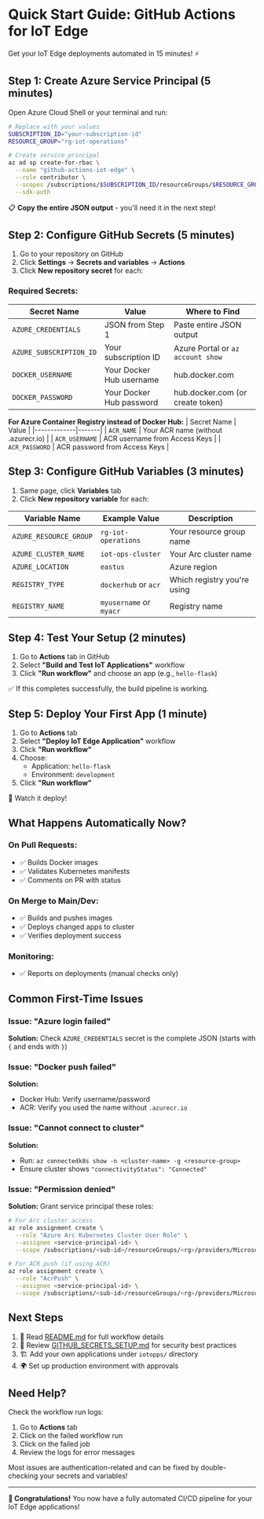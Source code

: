  # Quick Start Guide: GitHub Actions for IoT Edge

Get your IoT Edge deployments automated in 15 minutes! ⚡

## Step 1: Create Azure Service Principal (5 minutes)

Open Azure Cloud Shell or your terminal and run:

```bash
# Replace with your values
SUBSCRIPTION_ID="your-subscription-id"
RESOURCE_GROUP="rg-iot-operations"

# Create service principal
az ad sp create-for-rbac \
  --name "github-actions-iot-edge" \
  --role contributor \
  --scopes /subscriptions/$SUBSCRIPTION_ID/resourceGroups/$RESOURCE_GROUP \
  --sdk-auth
```

📋 **Copy the entire JSON output** - you'll need it in the next step!

## Step 2: Configure GitHub Secrets (5 minutes)

1. Go to your repository on GitHub
2. Click **Settings** → **Secrets and variables** → **Actions**
3. Click **New repository secret** for each:

### Required Secrets:

| Secret Name | Value | Where to Find |
|-------------|-------|---------------|
| `AZURE_CREDENTIALS` | JSON from Step 1 | Paste entire JSON output |
| `AZURE_SUBSCRIPTION_ID` | Your subscription ID | Azure Portal or `az account show` |
| `DOCKER_USERNAME` | Your Docker Hub username | hub.docker.com |
| `DOCKER_PASSWORD` | Your Docker Hub password | hub.docker.com (or create token) |

**For Azure Container Registry instead of Docker Hub:**
| Secret Name | Value |
|-------------|-------|
| `ACR_NAME` | Your ACR name (without .azurecr.io) |
| `ACR_USERNAME` | ACR username from Access Keys |
| `ACR_PASSWORD` | ACR password from Access Keys |

## Step 3: Configure GitHub Variables (3 minutes)

1. Same page, click **Variables** tab
2. Click **New repository variable** for each:

| Variable Name | Example Value | Description |
|---------------|---------------|-------------|
| `AZURE_RESOURCE_GROUP` | `rg-iot-operations` | Your resource group name |
| `AZURE_CLUSTER_NAME` | `iot-ops-cluster` | Your Arc cluster name |
| `AZURE_LOCATION` | `eastus` | Azure region |
| `REGISTRY_TYPE` | `dockerhub` or `acr` | Which registry you're using |
| `REGISTRY_NAME` | `myusername` or `myacr` | Registry name |

## Step 4: Test Your Setup (2 minutes)

1. Go to **Actions** tab in GitHub
2. Select **"Build and Test IoT Applications"** workflow
3. Click **"Run workflow"** and choose an app (e.g., `hello-flask`)

✅ If this completes successfully, the build pipeline is working.

## Step 5: Deploy Your First App (1 minute)

1. Go to **Actions** tab
2. Select **"Deploy IoT Edge Application"** workflow
3. Click **"Run workflow"**
4. Choose:
   - Application: `hello-flask`
   - Environment: `development`
5. Click **"Run workflow"**

🚀 Watch it deploy!

## What Happens Automatically Now?

### On Pull Requests:
- ✅ Builds Docker images
- ✅ Validates Kubernetes manifests
- ✅ Comments on PR with status

### On Merge to Main/Dev:
- ✅ Builds and pushes images
- ✅ Deploys changed apps to cluster
- ✅ Verifies deployment success

### Monitoring:
- ✅ Reports on deployments (manual checks only)

## Common First-Time Issues

### Issue: "Azure login failed"
**Solution:** Check `AZURE_CREDENTIALS` secret is the complete JSON (starts with `{` and ends with `}`)

### Issue: "Docker push failed"
**Solution:** 
- Docker Hub: Verify username/password
- ACR: Verify you used the name without `.azurecr.io`

### Issue: "Cannot connect to cluster"
**Solution:** 
- Run: `az connectedk8s show -n <cluster-name> -g <resource-group>`
- Ensure cluster shows `"connectivityStatus": "Connected"`

### Issue: "Permission denied"
**Solution:** Grant service principal these roles:
```bash
# For Arc cluster access
az role assignment create \
  --role "Azure Arc Kubernetes Cluster User Role" \
  --assignee <service-principal-id> \
  --scope /subscriptions/<sub-id>/resourceGroups/<rg>/providers/Microsoft.Kubernetes/connectedClusters/<cluster-name>

# For ACR push (if using ACR)
az role assignment create \
  --role "AcrPush" \
  --assignee <service-principal-id> \
  --scope /subscriptions/<sub-id>/resourceGroups/<rg>/providers/Microsoft.ContainerRegistry/registries/<acr-name>
```

## Next Steps

1. 📖 Read [README.md](./README.md) for full workflow details
2. 🔐 Review [GITHUB_SECRETS_SETUP.md](./GITHUB_SECRETS_SETUP.md) for security best practices
3. 🏗️ Add your own applications under `iotopps/` directory
4. 🌍 Set up production environment with approvals

## Need Help?

Check the workflow run logs:
1. Go to **Actions** tab
2. Click on the failed workflow run
3. Click on the failed job
4. Review the logs for error messages

Most issues are authentication-related and can be fixed by double-checking your secrets and variables!

---

**🎉 Congratulations!** You now have a fully automated CI/CD pipeline for your IoT Edge applications!
